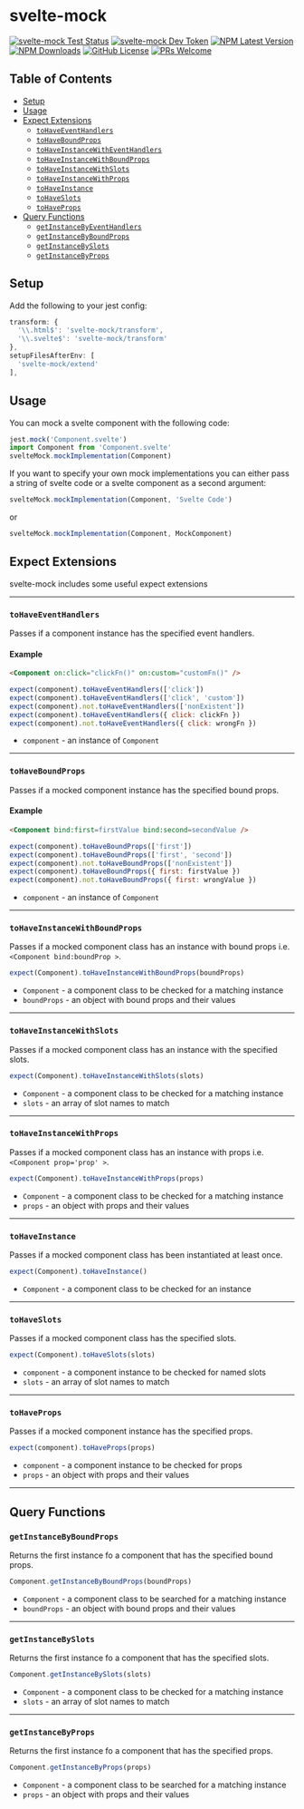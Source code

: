 # svelte-mock
[![svelte-mock Test Status](https://github.com/kobejean/svelte-mock/workflows/Test%20Node.js%20Package/badge.svg)](https://github.com/kobejean/svelte-mock/actions)
[![svelte-mock Dev Token](https://badge.devtoken.rocks/svelte-mock)](https://devtoken.rocks/package/svelte-mock)
[![NPM Latest Version](https://img.shields.io/npm/v/svelte-mock/latest)](https://www.npmjs.com/package/svelte-mock)
[![NPM Downloads](https://img.shields.io/npm/dt/svelte-mock?style=flat)](https://www.npmtrends.com/svelte-mock)
[![GitHub License](https://img.shields.io/github/license/kobejean/svelte-mock)](https://github.com/kobejean/svelte-mock/blob/master/LICENSE)
[![PRs Welcome](https://img.shields.io/badge/PRs-welcome-brightgreen.svg?style=flat)](http://makeapullrequest.com)

## Table of Contents

- [Setup](#setup)
- [Usage](#usage)
- [Expect Extensions](#expect-extensions)
  - [`toHaveEventHandlers`](#tohaveeventhandlers)
  - [`toHaveBoundProps`](#tohaveboundprops)
  - [`toHaveInstanceWithEventHandlers`](#tohaveinstancewitheventhandlers)
  - [`toHaveInstanceWithBoundProps`](#tohaveinstancewithboundprops)
  - [`toHaveInstanceWithSlots`](#tohaveinstancewithslots)
  - [`toHaveInstanceWithProps`](#tohaveinstancewithprops)
  - [`toHaveInstance`](#tohaveinstance)
  - [`toHaveSlots`](#tohavenamedslots)
  - [`toHaveProps`](#tohaveprops)
- [Query Functions](#query-functions)
  - [`getInstanceByEventHandlers`](#getinstancebyeventhandlers)
  - [`getInstanceByBoundProps`](#getinstancebyboundprops)
  - [`getInstanceBySlots`](#getinstancebyslots)
  - [`getInstanceByProps`](#getinstancebyprops)

## Setup

Add the following to your jest config:

```js
transform: {
  '\\.html$': 'svelte-mock/transform',
  '\\.svelte$': 'svelte-mock/transform'
},
setupFilesAfterEnv: [
  'svelte-mock/extend'
],
```

## Usage

You can mock a svelte component with the following code:

```js
jest.mock('Component.svelte')
import Component from 'Component.svelte'
svelteMock.mockImplementation(Component)
```

If you want to specify your own mock implementations you can either pass a string of svelte code or a svelte component as a second argument:

```js
svelteMock.mockImplementation(Component, 'Svelte Code')
```

or

```js
svelteMock.mockImplementation(Component, MockComponent)
```

## Expect Extensions

svelte-mock includes some useful expect extensions

---

### `toHaveEventHandlers`

Passes if a component instance has the specified event handlers. 

#### Example

```html
<Component on:click="clickFn()" on:custom="customFn()" />
```

```js
expect(component).toHaveEventHandlers(['click'])
expect(component).toHaveEventHandlers(['click', 'custom'])
expect(component).not.toHaveEventHandlers(['nonExistent'])
expect(component).toHaveEventHandlers({ click: clickFn })
expect(component).not.toHaveEventHandlers({ click: wrongFn })
```

- `component` - an instance of `Component`

---

### `toHaveBoundProps`

Passes if a mocked component instance has the specified bound props.

#### Example

```html
<Component bind:first=firstValue bind:second=secondValue />
```

```js
expect(component).toHaveBoundProps(['first'])
expect(component).toHaveBoundProps(['first', 'second'])
expect(component).not.toHaveBoundProps(['nonExistent'])
expect(component).toHaveBoundProps({ first: firstValue })
expect(component).not.toHaveBoundProps({ first: wrongValue })
```

- `component` - an instance of `Component`

---

### `toHaveInstanceWithBoundProps`

Passes if a mocked component class has an instance with bound props i.e.`<Component bind:boundProp >`. 

```js
expect(Component).toHaveInstanceWithBoundProps(boundProps)
```

- `Component` - a component class to be checked for a matching instance
- `boundProps` - an object with bound props and their values

---

### `toHaveInstanceWithSlots`

Passes if a mocked component class has an instance with the specified slots. 

```js
expect(Component).toHaveInstanceWithSlots(slots)
```

- `Component` - a component class to be checked for a matching instance
- `slots` - an array of slot names to match

---

### `toHaveInstanceWithProps`

Passes if a mocked component class has an instance with props i.e.`<Component prop='prop' >`. 

```js
expect(Component).toHaveInstanceWithProps(props)
```

- `Component` - a component class to be checked for a matching instance
- `props` - an object with props and their values

---

### `toHaveInstance`

Passes if a mocked component class has been instantiated at least once.

```js
expect(Component).toHaveInstance()
```

- `Component` - a component class to be checked for an instance

---

### `toHaveSlots`

Passes if a mocked component class has the specified slots. 

```js
expect(Component).toHaveSlots(slots)
```

- `component` - a component instance to be checked for named slots
- `slots` - an array of slot names to match

---

### `toHaveProps`

Passes if a mocked component instance has the specified props.

```js
expect(component).toHaveProps(props)
```

- `component` - a component instance to be checked for props
- `props` - an object with props and their values

---

## Query Functions

### `getInstanceByBoundProps`

Returns the first instance fo a component that has the specified bound props.

```js
Component.getInstanceByBoundProps(boundProps)
```

- `Component` - a component class to be searched for a matching instance
- `boundProps` - an object with bound props and their values

---

### `getInstanceBySlots`

Returns the first instance fo a component that has the specified slots.

```js
Component.getInstanceBySlots(slots)
```

- `Component` - a component class to be checked for a matching instance
- `slots` - an array of slot names to match

---

### `getInstanceByProps`

Returns the first instance fo a component that has the specified props.

```js
Component.getInstanceByProps(props)
```

- `Component` - a component class to be searched for a matching instance
- `props` - an object with props and their values
